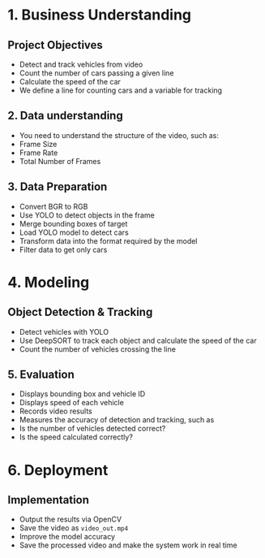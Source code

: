 # 1. Business Understanding
## Project Objectives
- Detect and track vehicles from video
- Count the number of cars passing a given line
- Calculate the speed of the car
- We define a line for counting cars and a variable for tracking

## 2. Data understanding
- You need to understand the structure of the video, such as:
- Frame Size
- Frame Rate
- Total Number of Frames

## 3. Data Preparation
- Convert BGR to RGB
- Use YOLO to detect objects in the frame
- Merge bounding boxes of target
- Load YOLO model to detect cars
- Transform data into the format required by the model
- Filter data to get only cars

# 4. Modeling
## Object Detection & Tracking
- Detect vehicles with YOLO
- Use DeepSORT to track each object and calculate the speed of the car
- Count the number of vehicles crossing the line

## 5. Evaluation
- Displays bounding box and vehicle ID
- Displays speed of each vehicle
- Records video results
- Measures the accuracy of detection and tracking, such as
- Is the number of vehicles detected correct?
- Is the speed calculated correctly?

# 6. Deployment
## Implementation
- Output the results via OpenCV
- Save the video as `video_out.mp4`
- Improve the model accuracy
- Save the processed video and make the system work in real time
